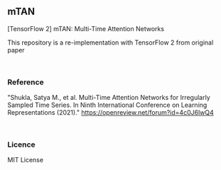 ## mTAN

[TensorFlow 2] mTAN: Multi-Time Attention Networks

This repository is a re-implementation with TensorFlow 2 from original paper

<br>

### Reference

"Shukla, Satya M., et al.
Multi-Time Attention Networks for Irregularly Sampled Time Series.
In Ninth International Conference on Learning Representations (2021)."
https://openreview.net/forum?id=4c0J6lwQ4

<br>

### Licence

MIT License
